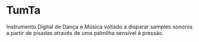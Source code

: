 # TumTa
Instrumento Digital de Dança e Música voltado a disparar samples sonoros a partir de pisadas através de uma palmilha sensível à pressão.
